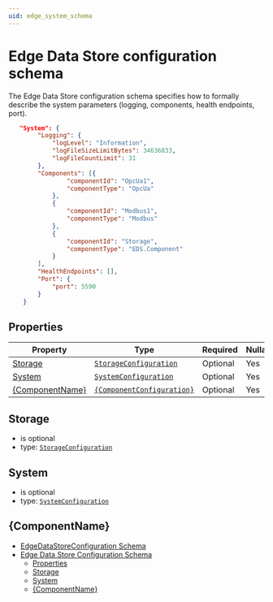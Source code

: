 ```yaml
---
uid: edge_system_schema
---
```


# Edge Data Store configuration schema

The Edge Data Store configuration schema specifies how to formally describe the system parameters (logging, components, health endpoints, port). 

```json
   "System": {
        "Logging": {
            "logLevel": "Information",
            "logFileSizeLimitBytes": 34636833,
            "logFileCountLimit": 31
        },
        "Components": [{
                "componentId": "OpcUa1",
                "componentType": "OpcUa"
            },
            {
                "componentId": "Modbus1",
                "componentType": "Modbus"
            },
            {
                "componentId": "Storage",
                "componentType": "EDS.Component"
            }
        ],
        "HealthEndpoints": [],
        "Port": {
            "port": 5590
        }
    }
```

## Properties

| Property                                        | Type      | Required | Nullable | Defined by                            |
| ----------------------------------------------- | --------- | -------- | -------- | ------------------------------------- |
| [Storage](#storage)         | [`StorageConfiguration`](xref:storage_schema) | Optional | Yes      | StorageConfiguration |
| [System](#system) | [`SystemConfiguration`](xref:system_schema) | Optional | Yes      | SystemConfiguration |
| [{ComponentName}](#system) | [`{ComponentConfiguration}`](#system) | Optional | Yes      | {ComponentConfiguration} |

## Storage

- is optional
- type: [`StorageConfiguration`](xref:storage_schema)

## System

- is optional
- type: [`SystemConfiguration`](xref:system_schema)

## {ComponentName}
- [EdgeDataStoreConfiguration Schema](#EdgeDataStoreconfiguration-schema)
- [Edge Data Store Configuration Schema](#edge-system-configuration-schema)
  - [Properties](#properties)
  - [Storage](#storage)
  - [System](#system)
  - [{ComponentName}](#componentname)

